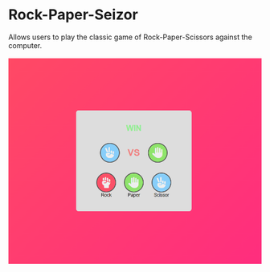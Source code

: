 # Rock-Paper-Seizor

Allows users to play the classic game of Rock-Paper-Scissors against the computer.
<br/>
<br/>
<img src="../../assets/Rock-Paper-Seizor.png" />
